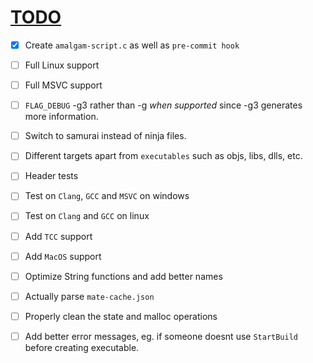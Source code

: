 # [TODO](https://github.com/TomasBorquez/mate.h/issues/9)
- [x] Create `amalgam-script.c` as well as `pre-commit hook`
- [ ] Full Linux support
- [ ] Full MSVC support
- [ ] `FLAG_DEBUG` -g3 rather than -g *when supported* since -g3 generates more information.
- [ ] Switch to samurai instead of ninja files.
- [ ] Different targets apart from `executables` such as objs, libs, dlls, etc.
- [ ] Header tests
- [ ] Test on `Clang`, `GCC` and `MSVC` on windows
- [ ] Test on `Clang` and `GCC` on linux
- [ ] Add `TCC` support
- [ ] Add `MacOS` support
- [ ] Optimize String functions and add better names
- [ ] Actually parse `mate-cache.json`
- [ ] Properly clean the state and malloc operations
- [ ] Add better error messages, eg. if someone doesnt use `StartBuild` before creating executable.


